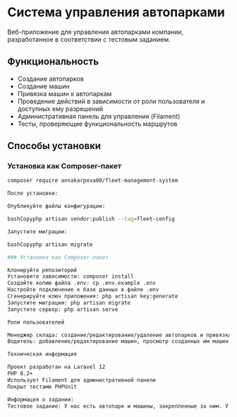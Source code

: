 # Система управления автопарками

Веб-приложение для управления автопарками компании, разработанное в соответствии с тестовым заданием.

## Функциональность

- Создание автопарков
- Создание машин
- Привязка машин к автопаркам
- Проведение действий в зависимости от роли пользователя и доступных ему разрешений
- Административная панель для управления (Filament)
- Тесты, проверяющие функциональность маршрутов

## Способы установки

### Установка как Composer-пакет

```bash
composer require annakarpova00/fleet-management-system

После установки:

Опубликуйте файлы конфигурации:

bashCopyphp artisan vendor:publish --tag=fleet-config

Запустите миграции:

bashCopyphp artisan migrate

### Установка как Composer-пакет

Клонируйте репозиторий
Установите зависимости: composer install
Создайте копию файла .env: cp .env.example .env
Настройте подключение к базе данных в файле .env
Сгенерируйте ключ приложения: php artisan key:generate
Запустите миграции: php artisan migrate
Запустите сервер: php artisan serve

Роли пользователей

Менеджер склада: создание/редактирование/удаление автопарков и привязка машин
Водитель: добавление/редактирование машин, просмотр созданных им машин и их привязок к автопаркам

Техническая информация

Проект разработан на Laravel 12
PHP 8.2+
Использует Filament для административной панели
Покрыт тестами PHPUnit

Информация о задании:
Тестовое задание: У нас есть автопарк и машины, закрепленные за ним. У одного автопарка может быть несколько машин. Одна машина может быть закреплена за несколькими автопарками. Необходимо разработать приложение по созданию автопарков и прикрепления к ним машин. Поля Сущностей: Автопарк - название(строка), адрес(строка), график работы(строка). Машина - номер(строка), имя водителя(строка). На странице создания/редактирования автопарка мы должны создавать/редактировать/удалять машины, используя динамические формы. 1.1. Правила валидации: Автопарк - поля название, адрес обязательны к заполнению. Машина - все поля обязательны к заполнению. Проверять на стороне сервера, в случае ошибок - возвращать на страницу создания с сохранением заполненных полей автопарка. При сохранении автопарка мы должны проверить, если машина по указанным характеристикам уже существует - привязать ее к автопарку, если нет - добавить новую машину и привязать. В справочнике автопарков выводить информацию, какие машины привязаны. В справочнике машин выводить информацию, к каким автопаркам привязана. Роли: Менеджер склада может создавать/редактировать/удалять автопарки и привязывать машины. Водитель может добавлять/редактировать машины, просматривать только созданные им машины и к каким автопаркам они привязаны. Удалять ничего не может. Написать тесты, используя PHPUnit Разместить код в GitHub репозитории. Будет плюсом: Оформить как composer пакет. Пример интерфейса страницы создания автопарка - https://prnt.sc/sh7j17 обьясни мне как начинащему программисту, как решить это задание



